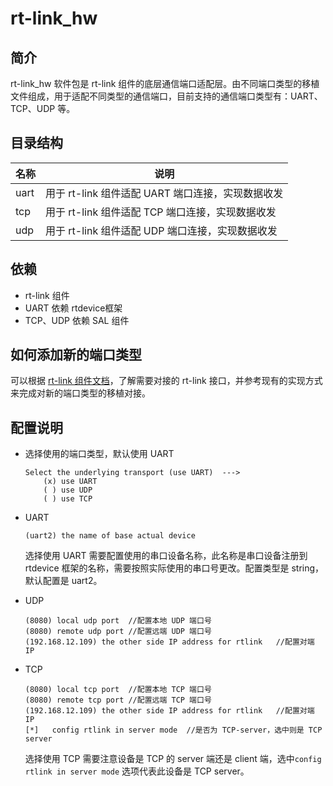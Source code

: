 # rt-link_hw
## 简介

rt-link_hw 软件包是 rt-link 组件的底层通信端口适配层。由不同端口类型的移植文件组成，用于适配不同类型的通信端口，目前支持的通信端口类型有：UART、TCP、UDP 等。

## 目录结构
| 名称 | 说明                                              |
| ---- | ------------------------------------------------- |
| uart | 用于 rt-link 组件适配 UART 端口连接，实现数据收发 |
| tcp  | 用于 rt-link 组件适配 TCP 端口连接，实现数据收发  |
| udp  | 用于 rt-link 组件适配 UDP 端口连接，实现数据收发  |

## 依赖

- rt-link 组件
- UART 依赖 rtdevice框架
- TCP、UDP 依赖 SAL 组件

## 如何添加新的端口类型

可以根据 [rt-link 组件文档](https://www.rt-thread.org/document/site/#/rt-thread-version/rt-thread-standard/programming-manual/rtlink/rtlink?id=底层链路对接接口介绍)，了解需要对接的 rt-link 接口，并参考现有的实现方式来完成对新的端口类型的移植对接。

## 配置说明

- 选择使用的端口类型，默认使用 UART

	```
    Select the underlying transport (use UART)  ---> 
        (x) use UART
        ( ) use UDP
        ( ) use TCP
	```

- UART

  ```
  (uart2) the name of base actual device
  ```
  
  选择使用 UART 需要配置使用的串口设备名称，此名称是串口设备注册到 rtdevice 框架的名称，需要按照实际使用的串口号更改。配置类型是 string，默认配置是 uart2。

- UDP

	```
    (8080) local udp port  //配置本地 UDP 端口号
    (8080) remote udp port //配置远端 UDP 端口号
    (192.168.12.109) the other side IP address for rtlink	//配置对端 IP
  ```
  
- TCP

	```
    (8080) local tcp port  //配置本地 TCP 端口号
    (8080) remote tcp port //配置远端 TCP 端口号
    (192.168.12.109) the other side IP address for rtlink	//配置对端 IP
    [*]   config rtlink in server mode	//是否为 TCP-server，选中则是 TCP server
  ```
	
	选择使用 TCP 需要注意设备是 TCP 的 server 端还是 client 端，选中`config rtlink in server mode` 选项代表此设备是 TCP server。

